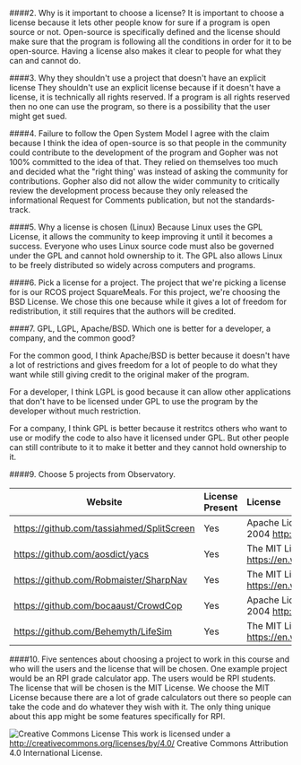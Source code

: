####2. Why is it important to choose a license?
It is important to choose a license because it lets other people know for sure if a program is open source or not.
Open-source is specifically defined and the license should make sure that the program is following all the conditions in order
for it to be open-source. Having a license also makes it clear to people for what they can and cannot do.

####3. Why they shouldn't use a project that doesn't have an explicit license
They shouldn't use an explicit license because if it doesn't have a license, it is technically all rights reserved.
If a program is all rights reserved then no one can use the program, so there is a possibility that the user might get sued.

####4. Failure to follow the Open System Model
I agree with the claim because I think the idea of open-source is so that people in the community could contribute to 
the development of the program and Gopher was not 100% committed to the idea of that. They relied on themselves too much
and decided what the "right thing' was instead of asking the community for contributions. Gopher also did not allow the wider
community to critically review the development process because they only released the informational Request for Comments publication, 
but not the standards-track.

####5. Why a license is chosen (Linux)
Because Linux uses the GPL License, it allows the community to keep improving it until it becomes a success. Everyone who uses
Linux source code must also be governed under the GPL and cannot hold ownership to it. The GPL also allows Linux to be freely distributed so widely across computers and programs. 

####6. Pick a license for a project.
The project that we're picking a license for is our RCOS project SquareMeals. For this project, we're choosing the BSD License.
We chose this one because while it gives a lot of freedom for redistribution, it still requires that the authors will be credited.

####7. GPL, LGPL, Apache/BSD. Which one is better for a developer, a company, and the common good?

For the common good, I think Apache/BSD is better because it doesn't have a lot of restrictions and gives
freedom for a lot of people to do what they want while still giving credit to the original maker of the program.

For a developer, I think LGPL is good because it can allow other applications that don't have to be licensed
under GPL to use the program by the developer without much restriction.

For a company, I think GPL is better because it restritcs others who want to use
or modify the code to also have it licensed under GPL. But other people can still contribute to it to make it better
and they cannot hold ownership to it.

####9. Choose 5 projects from Observatory. 

Website | License Present | License
---------|:----------|:-------
https://github.com/tassiahmed/SplitScreen | Yes | Apache License Version 2.0, January 2004 http://www.apache.org/licenses/
https://github.com/aosdict/yacs           | Yes | The MIT License (MIT) https://en.wikipedia.org/wiki/MIT_License
https://github.com/Robmaister/SharpNav    | Yes | The MIT License (MIT) https://en.wikipedia.org/wiki/MIT_License
https://github.com/bocaaust/CrowdCop      | Yes | Apache License Version 2.0, January 2004 http://www.apache.org/licenses/
https://github.com/Behemyth/LifeSim       | Yes | The MIT License (MIT) https://en.wikipedia.org/wiki/MIT_License

####10. Five sentences about choosing a project to work in this course and who will the users and the license that will be chosen.
One example project would be an RPI grade calculator app. The users would be RPI students. The license that will be chosen is the
MIT License. We choose the MIT License because there are a lot of grade calculators out there so people can take the code
and do whatever they wish with it. The only thing unique about this app might be some features specifically for RPI.


![Creative Commons License](https://i.creativecommons.org/l/by/4.0/88x31.png) This work is licensed under a http://creativecommons.org/licenses/by/4.0/ Creative Commons Attribution 4.0 International License.
